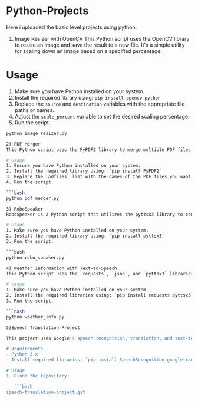 # Python-Projects
Here i uploaded the basic level projects using python.



1) Image Resizer with OpenCV
This Python script uses the OpenCV library to resize an image and save the result to a new file. It's a simple utility for scaling down an image based on a specified percentage.

# Usage
1. Make sure you have Python installed on your system.
2. Install the required library using: `pip install opencv-python`
3. Replace the `source` and `destination` variables with the appropriate file paths or names.
4. Adjust the `scale_percent` variable to set the desired scaling percentage.
5. Run the script.

```bash
python image_resizer.py

2) PDF Merger
This Python script uses the PyPDF2 library to merge multiple PDF files into a single PDF.

# Usage
1. Ensure you have Python installed on your system.
2. Install the required library using: `pip install PyPDF2`
3. Replace the `pdfiles` list with the names of the PDF files you want to merge.
4. Run the script.

```bash
python pdf_merger.py

3) RoboSpeaker
RoboSpeaker is a Python script that utilizes the pyttsx3 library to convert text to speech.

# Usage
1. Make sure you have Python installed on your system.
2. Install the required library using: `pip install pyttsx3`
3. Run the script.

```bash
python robo_speaker.py

4) Weather Information with Text-to-Speech
This Python script uses the `requests`, `json`, and `pyttsx3` libraries to fetch and announce the current weather information for a given city.

# Usage
1. Make sure you have Python installed on your system.
2. Install the required libraries using: `pip install requests pyttsx3`
3. Run the script.

```bash
python weather_info.py

5)Speech Translation Project

This project uses Google's speech recognition, translation, and text-to-speech services to perform speech translation from Hindi to French.

# Requirements
- Python 3.x
- Install required libraries: `pip install SpeechRecognition googletrans==4.0.0-rc1 gtts playsound`

# Usage
1. Clone the repository:

   ```bash
speech-translation-project.git
